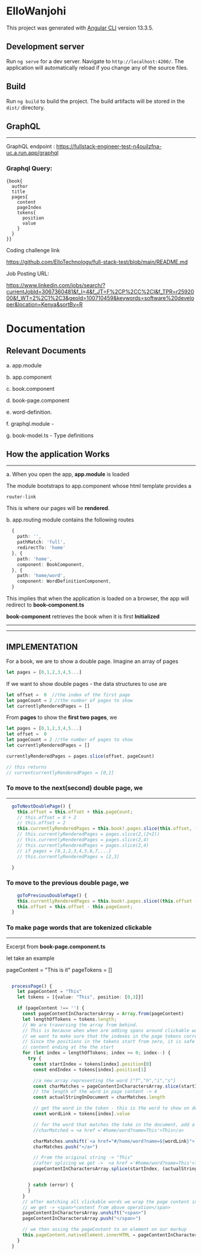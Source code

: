 # ElloWanjohi

This project was generated with [Angular CLI](https://github.com/angular/angular-cli) version 13.3.5.

## Development server

Run `ng serve` for a dev server. Navigate to `http://localhost:4200/`. The application will automatically reload if you change any of the source files.

## Build

Run `ng build` to build the project. The build artifacts will be stored in the `dist/` directory.

## GraphQL
***


GraphQL endpoint :  https://fullstack-engineer-test-n4ouilzfna-uc.a.run.app/graphql

### Graphql Query: 
```
{book{
  author
  title
  pages{
    content
    pageIndex
    tokens{
      position
      value
    }
  }
}}
```

Coding challenge link 

https://github.com/ElloTechnology/full-stack-test/blob/main/README.md

Job Posting URL:

https://www.linkedin.com/jobs/search/?currentJobId=3067360481&f_I=4&f_JT=F%2CP%2CC%2CI&f_TPR=r2592000&f_WT=2%2C1%2C3&geoId=100710459&keywords=software%20developer&location=Kenya&sortBy=R


# Documentation

## Relevant Documents

a. app.module

b. app.component

c. book.component

d. book-page.component

e. word-definition.

f. graphql.module - 

g. book-model.ts - Type definitions


## How the application Works

***
a. When you open the app, **app.module** is loaded 


The module bootstraps to app.component whose html template provides a 
```
router-link
```

This is where our pages will be **rendered**.

b. app.routing module contains the following routes

```ts
  {
    path: '',
    pathMatch: 'full',
    redirectTo: 'home'
  }, {
    path: 'home',
    component: BookComponent,
  }, {
    path: 'home/word',
    component: WordDefinitionComponent,
  }

  ```

  This implies that when the application is loaded on a browser, the app will redirect to **book-component.ts**

  **book-component** retrieves the book when it is first **Initialized**



  ***

  ***

  ## IMPLEMENTATION

For a book, we are to show a double page. Imagine an array of pages

```ts
let pages = [0,1,2,3,4,5...]
```

If we want to show double pages - the data structures to use are

``` ts
let offset =  0  //the index of the first page 
let pageCount = 2 //the number of pages to show
let currentlyRenderedPages = []
```
From **pages** to show the **first two pages**, we 

```ts
let pages = [0,1,2,3,4,5...]
let offset =  0
let pageCount = 2 //the number of pages to show
let currentlyRenderedPages = []

currentlyRenderedPages = pages.slice(offset, pageCount)

// this returns 
// currentcurrentlyRenderedPages = [0,1]
```

### To move to the next(second) double page, we
***

```ts
  goToNextDoublePage() {
    this.offset = this.offset + this.pageCount;
    // this.offset = 0 + 2
    // this.offset = 2
    this.currentlyRenderedPages = this.book!.pages.slice(this.offset, (this.offset + this.pageCount));
    // this.currentlyRenderedPages = pages.slice(2,(2+2))
    // this.currentlyRenderedPages = pages.slice(2,4)
    // this.currentlyRenderedPages = pages.slice(2,4)
    // if pages = [0,1,2,3,4,5,6,7,...]
    // this.currentlyRenderedPages = [2,3]

  }
```

### To move to the previous double page, we

```ts
    goToPreviousDoublePage() {
    this.currentlyRenderedPages = this.book!.pages.slice((this.offset - this.pageCount), this.offset);
    this.offset = this.offset - this.pageCount;
  }
```

### To make page words that are tokenized clickable 
***
Excerpt from **book-page.component.ts**

let take an example

pageContent = "This is it"
pageTokens = []

```ts

  processPage() {
    let pageContent = "This"
    let tokens = [{value: "This", position: [0,3]}]

    if (pageContent !== '') {
      const pageContentInCharactersArray = Array.from(pageContent)
      let lengthOfTokens = tokens.length;
      // We are traversing the array from behind.
      // This is because when when are adding spans around clickable words,
      // we want to make sure that the indexes in the page tokens correspond to unaltered page content. 
      // Since the positions in the tokens start from zero, it is safe to add spans from the end of the page 
      // content ending at the the start
      for (let index = lengthOfTokens; index >= 0; index--) {
        try {
          const startIndex = tokens[index].position[0]
          const endIndex = tokens[index].position[1]

          //a new array representing the word ["T","h","i","s"]
          const charMatches = pageContentInCharactersArray.slice(startIndex, endIndex)
          // the length of the word in page content -> 4
          const actualStringOnDocument = charMatches.length

          // get the word in the token - this is the word to show on definition page
          const wordLink = tokens[index].value

          // for the word that matches the toke in the document, add a link tag around it
          //charMatched = <a href ='#home/word?name=This'>This</a>

          charMatches.unshift(`<a href="#/home/word?name=${wordLink}">`)
          charMatches.push("</a>")

          // From the original string -> "This"
          //after splicing we get ->  <a href ='#home/word?name=This'>This</a>
          pageContentInCharactersArray.splice(startIndex, (actualStringOnDocument), charMatches.join(''))


        } catch (error) {
        }
      }
      // after matching all clickable words we wrap the page content in a span -> 
      // we get -> <span>*content from above operation</span>
      pageContentInCharactersArray.unshift("<span>")
      pageContentInCharactersArray.push("</span>")

      // we then assing the pageContent to an element on our markup
      this.pageContent.nativeElement.innerHTML = pageContentInCharactersArray.join('')
    }
  }


```
